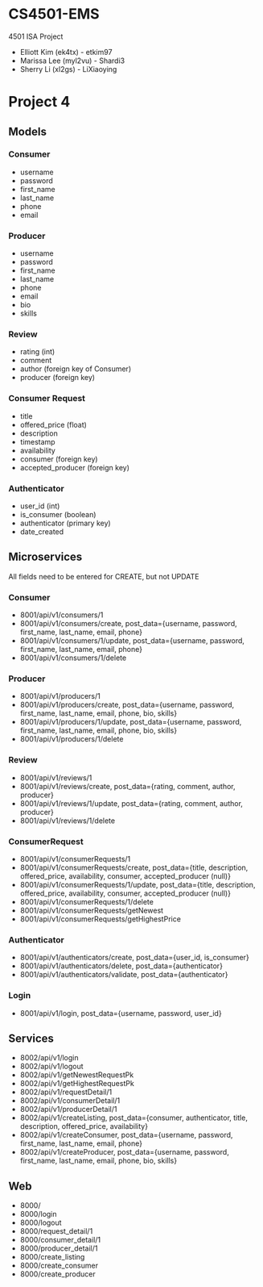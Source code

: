 # CS4501-EMS
4501 ISA Project
* Elliott Kim (ek4tx) - etkim97
* Marissa Lee (myl2vu) - Shardi3
* Sherry Li (xl2gs) - LiXiaoying

# Project 4

## Models

### Consumer
* username
* password
* first_name
* last_name
* phone
* email

### Producer
* username
* password
* first_name
* last_name
* phone
* email
* bio
* skills

### Review
* rating (int)
* comment
* author (foreign key of Consumer)
* producer (foreign key)

### Consumer Request
* title
* offered_price (float)
* description
* timestamp
* availability
* consumer (foreign key)
* accepted_producer (foreign key)

### Authenticator
* user_id (int)
* is_consumer (boolean)
* authenticator (primary key)
* date_created


## Microservices

All fields need to be entered for CREATE, but not UPDATE

### Consumer
* 8001/api/v1/consumers/1
* 8001/api/v1/consumers/create, post_data={username, password, first_name, last_name, email, phone}
* 8001/api/v1/consumers/1/update, post_data={username, password, first_name, last_name, email, phone}
* 8001/api/v1/consumers/1/delete

### Producer
* 8001/api/v1/producers/1
* 8001/api/v1/producers/create, post_data={username, password, first_name, last_name, email, phone, bio, skills}
* 8001/api/v1/producers/1/update, post_data={username, password, first_name, last_name, email, phone, bio, skills}
* 8001/api/v1/producers/1/delete

### Review
* 8001/api/v1/reviews/1
* 8001/api/v1/reviews/create, post_data={rating, comment, author, producer}
* 8001/api/v1/reviews/1/update, post_data={rating, comment, author, producer}
* 8001/api/v1/reviews/1/delete

### ConsumerRequest
* 8001/api/v1/consumerRequests/1
* 8001/api/v1/consumerRequests/create, post_data={title, description, offered_price, availability, consumer, accepted_producer (null)}
* 8001/api/v1/consumerRequests/1/update, post_data={title, description, offered_price, availability, consumer, accepted_producer (null)}
* 8001/api/v1/consumerRequests/1/delete
* 8001/api/v1/consumerRequests/getNewest
* 8001/api/v1/consumerRequests/getHighestPrice

### Authenticator
* 8001/api/v1/authenticators/create, post_data={user_id, is_consumer}
* 8001/api/v1/authenticators/delete, post_data={authenticator}
* 8001/api/v1/authenticators/validate, post_data={authenticator}

### Login
* 8001/api/v1/login, post_data={username, password, user_id}

## Services

* 8002/api/v1/login
* 8002/api/v1/logout
* 8002/api/v1/getNewestRequestPk
* 8002/api/v1/getHighestRequestPk
* 8002/api/v1/requestDetail/1
* 8002/api/v1/consumerDetail/1
* 8002/api/v1/producerDetail/1
* 8002/api/v1/createListing, post_data={consumer, authenticator, title, description, offered_price, availability}
* 8002/api/v1/createConsumer, post_data={username, password, first_name, last_name, email, phone}
* 8002/api/v1/createProducer, post_data={username, password, first_name, last_name, email, phone, bio, skills}

## Web

* 8000/
* 8000/login
* 8000/logout
* 8000/request_detail/1
* 8000/consumer_detail/1
* 8000/producer_detail/1
* 8000/create_listing
* 8000/create_consumer
* 8000/create_producer